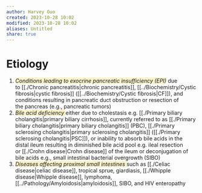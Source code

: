 ```yaml
---
author: Harvey Guo
created: 2023-10-28 10:02
modified: 2023-10-28 10:02
aliases: Untitled
share: true
---
```

# Etiology
1. <span style="background:rgba(240, 200, 0, 0.2)">_Conditions leading to exocrine pancreatic insufficiency (EPI)_</span> due to [[./Chronic pancreatitis|chronic pancreatitis]], [[../Biochemistry/Cystic fibrosis|cystic fibrosis]] ([[../Biochemistry/Cystic fibrosis|CF]]), and conditions resulting in pancreatic duct obstruction or resection of the pancreas (e.g., pancreatic tumors)
2. <span style="background:rgba(240, 200, 0, 0.2)">_Bile acid deficiency_ </span>either due to cholestasis e.g. [[./Primary biliary cholangitis|primary biliary cirrhosis]], currently referred to as [[./Primary biliary cholangitis|primary biliary cholangitis]] (PBC), [[./Primary sclerosing cholangitis|primary sclerosing cholangitis]] ([[./Primary sclerosing cholangitis|PSC]]), or inability to absorb bile acids in the distal ileum resulting in diminished bile acid pool e.g. ileal resection or [[./Crohn disease|Crohn disease]] of the ileum or deconjugation of bile acids e.g., small intestinal bacterial overgrowth (SIBO)
3. <span style="background:rgba(240, 200, 0, 0.2)">_Diseases affecting proximal small intestines_ </span>such as [[./Celiac disease|celiac disease]], tropical sprue, giardiasis, [[./Whipple disease|Whipple disease]], lymphoma, [[../Pathology/Amyloidosis|amyloidosis]], SIBO, and HIV enteropathy
